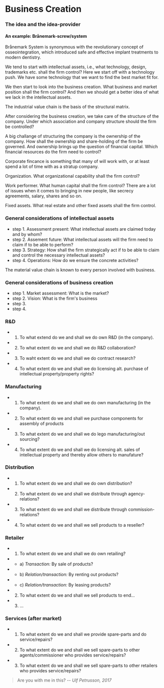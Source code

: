 # Business Creation

### The idea and the idea-provider
#### An example: Brånemark-screw/system
Brånemark System is synonymous with the revolutionary concept of
osseointegration, which introduced safe and effective implant treatments to
modern dentistry.

We tend to start with intellectual assets, i.e., what technology, design,
trademarks etc. shall the firm control? Here we start off with a technology
push. We have some technology that we want to find the best market fit for.

We then start to look into the business creation. What business and market
position shall the firm control? And then we should get a better idea of what
we lack in the intellectual assets.

The industrial value chain is the basis of the structural matrix.

After considering the business creation, we take care of the structure of the
company. Under which association and company structure should the firm
be controlled?

A big challange of structuring the company is the ownership of the company.
How shall the ownership and share-holding of the firm be governed. And ownership
brings up the question of financial capital. Which financial resources do the
firm need to control?

Corporate fincance is something that many of will work with, or at least spend
a lot of time with as a stratup company.

Organization. What organizational capability shall the firm control?

Work performer. What human capital shall the firm control? There are a lot of
issues when it comes to bringing in new people, like secrecy agreements, salary,
shares and so on.

Fixed assets. What real estate and other fixed assets shall the firm control.

### General considerations of intellectual assets

- step 1. Assessment present: What intellectual assets are claimed today
and by whom?
- step 2. Assement future: What intellectual assets will the firm need to
claim if to be able to perform?
- step 3. Strategy: How shall the firm strategically act if to be able to claim and control the necessary intellectual assets?
- step 4. Operations: How do we ensure the concrete activities?

The material value chain is known to every person involved with business.

### General considerations of business creation

- step 1. Market assessment: What is the market?
- step 2. Vision: What is the firm's business
- step 3.
- step 4.

### R&D

- 1. To what extend do we and shall we do own R&D (in the company).
- 2. To what extent do we and shall we do R&D collaboration?
- 3. To waht extent do we and shall we do contract research?
- 4. To what extent do we and shall we do licensing alt. purchase of
intellectual property/property rights?

### Manufacturing

- 1. To what extent do we and shall we do own manufacturing (in the company).
- 2. To what extent do we and shall we purchase components for assembly
of products
- 3. To what extent do we and shall we do lego manufacturing/out sourcing?
- 4. To what extent do we and shall we do licensing alt. sales of intellectual
property and thereby allow others to manufature?

### Distribution

- 1. To what extent do we and shall we do own distribution?
- 2. To what extent do we and shall we distribute through agency-relations?
- 3. To what extent do we and shall we distribute through commission-relations?
- 4. To what extent do we and shall we sell products to a reseller?

### Retailer

- 1. To what extent do we and shall we do own retailing?
- - a) *Transaction:* By sale of products?
- - b) *Relation/transaction:* By renting out products?
- - c) *Relation/transaction:* By leasing products?
- 2. To what extent do we and shall we sell products to end...
- 3. ...

### Services (after market)

- 1. To what extent do we and shall we provide spare-parts and do
service/repairs?
- 2. To what extent do we and shall we sell spare-parts to other
agents/commissioner who provides service/repairs?
- 3. To what extent do we and shall we sell spare-parts to other retailers
who provides service/repairs?

>Are you with me in this?
-- *Ulf Petrusson, 2017*